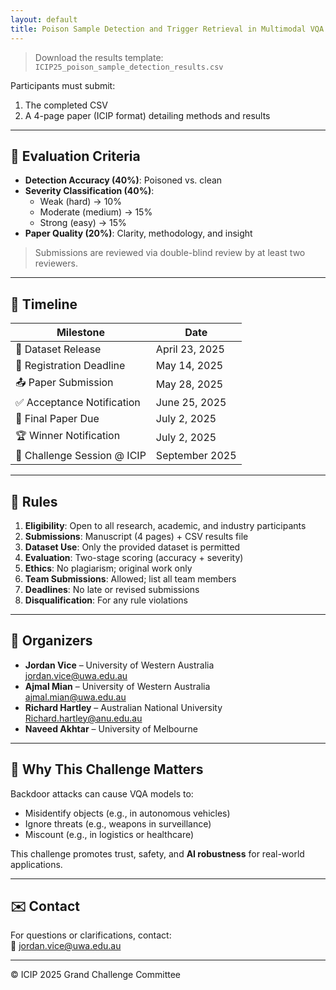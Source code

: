 ```yaml
---
layout: default
title: Poison Sample Detection and Trigger Retrieval in Multimodal VQA Models
---
```


> Download the results template: `ICIP25_poison_sample_detection_results.csv`

Participants must submit:
1. The completed CSV
2. A 4-page paper (ICIP format) detailing methods and results

---

## 🧪 Evaluation Criteria

- **Detection Accuracy (40%)**: Poisoned vs. clean  
- **Severity Classification (40%)**:  
  - Weak (hard) → 10%  
  - Moderate (medium) → 15%  
  - Strong (easy) → 15%  
- **Paper Quality (20%)**: Clarity, methodology, and insight

> Submissions are reviewed via double-blind review by at least two reviewers.

---

## 📅 Timeline

| Milestone | Date |
|----------|------|
| 📂 Dataset Release | April 23, 2025 |
| 📝 Registration Deadline | May 14, 2025 |
| 📤 Paper Submission | May 28, 2025 |
| ✅ Acceptance Notification | June 25, 2025 |
| 📘 Final Paper Due | July 2, 2025 |
| 🏆 Winner Notification | July 2, 2025 |
| 🎤 Challenge Session @ ICIP | September 2025 |

---

## 📜 Rules

1. **Eligibility**: Open to all research, academic, and industry participants  
2. **Submissions**: Manuscript (4 pages) + CSV results file  
3. **Dataset Use**: Only the provided dataset is permitted  
4. **Evaluation**: Two-stage scoring (accuracy + severity)  
5. **Ethics**: No plagiarism; original work only  
6. **Team Submissions**: Allowed; list all team members  
7. **Deadlines**: No late or revised submissions  
8. **Disqualification**: For any rule violations

---

## 👥 Organizers

- **Jordan Vice** – University of Western Australia  
  [jordan.vice@uwa.edu.au](mailto:jordan.vice@uwa.edu.au)  
- **Ajmal Mian** – University of Western Australia  
  [ajmal.mian@uwa.edu.au](mailto:ajmal.mian@uwa.edu.au)  
- **Richard Hartley** – Australian National University  
  [Richard.hartley@anu.edu.au](mailto:Richard.hartley@anu.edu.au)  
- **Naveed Akhtar** – University of Melbourne  

---

## 🧠 Why This Challenge Matters

Backdoor attacks can cause VQA models to:
- Misidentify objects (e.g., in autonomous vehicles)
- Ignore threats (e.g., weapons in surveillance)
- Miscount (e.g., in logistics or healthcare)

This challenge promotes trust, safety, and **AI robustness** for real-world applications.

---

## ✉️ Contact

For questions or clarifications, contact:  
📧 [jordan.vice@uwa.edu.au](mailto:jordan.vice@uwa.edu.au)

---

© ICIP 2025 Grand Challenge Committee
